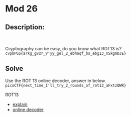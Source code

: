# Mod 26
## Description:
<br>

Cryptography can be easy, do you know what ROT13 is? 
```cvpbPGS{arkg_gvzr_V'yy_gel_2_ebhaqf_bs_ebg13_nSkgmDJE}```
<br>


## Solve

Use the ROT 13 online decoder, answer in below.
```picoCTF{next_time_I'll_try_2_rounds_of_rot13_aFxtzQWR}```

ROT13
- [explain](https://en.wikipedia.org/wiki/ROT13)
- [online decoder](https://rot13.com)
